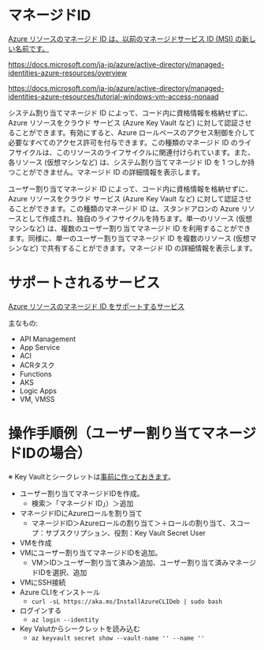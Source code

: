 # マネージドID

[Azure リソースのマネージド ID は、以前のマネージドサービス ID (MSI) の新しい名前です。](https://docs.microsoft.com/ja-jp/azure/active-directory/managed-identities-azure-resources/overview)


https://docs.microsoft.com/ja-jp/azure/active-directory/managed-identities-azure-resources/overview


https://docs.microsoft.com/ja-jp/azure/active-directory/managed-identities-azure-resources/tutorial-windows-vm-access-nonaad


システム割り当てマネージド ID によって、コード内に資格情報を格納せずに、Azure リソースをクラウド サービス (Azure Key Vault など) に対して認証させることができます。有効にすると、Azure ロールベースのアクセス制御を介して必要なすべてのアクセス許可を付与できます。この種類のマネージド ID のライフサイクルは、このリソースのライフサイクルに関連付けられています。また、各リソース (仮想マシンなど) は、システム割り当てマネージド ID を 1 つしか持つことができません。マネージド ID の詳細情報を表示します。

ユーザー割り当てマネージド ID によって、コード内に資格情報を格納せずに、Azure リソースをクラウド サービス (Azure Key Vault など) に対して認証させることができます。この種類のマネージド ID は、スタンドアロンの Azure リソースとして作成され、独自のライフサイクルを持ちます。単一のリソース (仮想マシンなど) は、複数のユーザー割り当てマネージド ID を利用することができます。同様に、単一のユーザー割り当てマネージド ID を複数のリソース (仮想マシンなど) で共有することができます。マネージド ID の詳細情報を表示します。

# サポートされるサービス

[Azure リソースのマネージド ID をサポートするサービス](https://docs.microsoft.com/ja-jp/azure/active-directory/managed-identities-azure-resources/services-support-managed-identities)

主なもの:

- API Management
- App Service
- ACI
- ACRタスク
- Functions
- AKS
- Logic Apps
- VM, VMSS

# 操作手順例（ユーザー割り当てマネージドIDの場合）

※ Key Vaultとシークレットは[事前に作っておきます](mod07-01-keyvault.md)。

- ユーザー割り当てマネージドIDを作成。
  - 検索＞「マネージド ID」）＞追加
- マネージドIDにAzureロールを割り当て
  - マネージドID＞Azureロールの割り当て＞＋ロールの割り当て、スコープ：サブスクリプション、役割：Key Vault Secret User
- VMを作成
- VMにユーザー割り当てマネージドIDを追加。
  - VM＞ID＞ユーザー割り当て済み＞追加、ユーザー割り当て済みマネージドIDを選択、追加
- VMにSSH接続
- Azure CLIをインストール
  - `curl -sL https://aka.ms/InstallAzureCLIDeb | sudo bash`
- ログインする
  - `az login --identity`
- Key Valutからシークレットを読み込む
  - `az keyvault secret show --vault-name '' --name ''`
